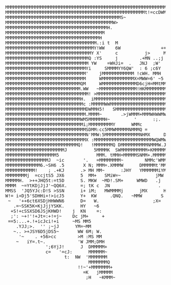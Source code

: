 <pre>MMMMMMMMMMMMMMMMMMMMMMMMMMMMMMMMMMMMMMMMMMMMMMMMMMMMMMMMMMMMMMMMMMMMMMMMMMMMMMMMMMMMMMMMMMMMMMMMMMMMMMMMMMMMMMMMMMMMMMMMMMMMMMMMMMMMMMMMMMMMMMMMMMMMMM
MMMMMMMMMMMMMMMMMMMMMMMMMMMMMMMMMMMMMMMMMMMMMMMMMMMMt!=ccDWMMMMMMMMMMMMMMMMMMMMMMMMMMMMMMMMMMMMMMMMMMMMMMMMMMMMMMMMMMMMMMMMMMMMMMMMMMMMMMMMMMMMMMMMMMM
MMMMMMMMMMMMMMMMMMMMMMMMMMMMMMMMMMMMMMMMMMMS~                   jMjMMMMMMMMMMMMMMMMMMMMMMMMMMMMMMMMMMMMMMMMMMMMMMMMMMMMMMMMMMMMMMMMMMMMMMMMMMMMMMMMMMM
MMMMMMMMMMMMMMMMMMMMMMMMMMMMMMMMMMMMMMMMW>                          6NMMMMMMMMMMMMMMMMMMMMMMMMMMMMMMMMMMMMMMMMMMMMMMMMMMMMMMMMMMMMMMMMMMMMMMMMMMMMMMMM
MMMMMMMMMMMMMMMMMMMMMMMMMMMMMMMMMMMMMMH.                                 :>HMMMMMMMMMMMMMMMMMMMMMMMMMMMMMMMMMMMMMMMMMMMMMMMMMMMMMMMMMMMMMMMMMMMMMMMMMM
MMMMMMMMMMMMMMMMMMMMMMMMMMMMMMMMMMMMM                                .~ iHMMMMMMMMMMMMMMMMMMMMMMMMMMMMMMMMMMMMMMMMMMMMMMMMMMMMMMMMMMMMMMMMMMMMMMMMMMMM
MMMMMMMMMMMMMMMMMMMMMMMMMMMMMMMMMMMH                                   WMN~WMMMMMMMMMMMMMMMMMMMMMMMMMMMMMMMMMMMMMMMMMMMMMMMMMMMMMMMMMMMMMMMMMMMMMMMMMM
MMMMMMMMMMMMMMMMMMMMMMMMMMMMMMMMMM.:i t  M                            ;  5JNMMMMMMMMMMMMMMMMMMMMMMMMMMMMMMMMMMMMMMMMMMMMMMMMMMMMMMMMMMMMMMMMMMMMMMMMMM
MMMMMMMMMMMMMMMMMMMMMMMMMMMMMMMMMY!WW    6W               +=         ~WcM~H.=HMMMMMMMMMMMMMMMMMMMMMMMMMMMMMMMMMMMMMMMMMMMMMMMMMMMMMMMMMMMMMMMMMMMMMMMM
MMMMMMMMMMMMMMMMMMMMMMMMMMMMMMMMY X'     c          j>     MMM         KJM'M YMMMMMMMMMMMMMMMMMMMMMMMMMMMMMMMMMMMMMMMMMMMMMMMMMMMMMMMMMMMMMMMMMMMMMMMM
MMMMMMMMMMMMMMMMMMMMMMMMMMMMMMMQ :YS     j        .+MN ..;j ~.      '.YDHMMMj MMMMMMMMMMMMMMMMMMMMMMMMMMMMMMMMMMMMMMMMMMMMMMMMMMMMMMMMMMMMMMMMMMMMMMMM
MMMMMMMMMMMMMMMMMMMMMMMMMMMMMMM YW    =WHJi=  .   JNJ  ;W'           cjcQNM;N.MMMMMMMMMMMMMMMMMMMMMMMMMMMMMMMMMMMMMMMMMMMMMMMMMMMMMMMMMMMMMMMMMMMMMMMM
MMMMMMMMMMMMMMMMMMMMMMMMMMMMMMYi     SMMMMYY6QW'  : 6 ;c6Y             M' M;J =MMMMMMMMMMMMMMMMMMMMMMMMMMMMMMMMMMMMMMMMMMMMMMMMMMMMMMMMMMMMMMMMMMMMMMM
MMMMMMMMMMMMMMMMMMMMMMMMMMMMMM'    jMMMMMMMMMMMM !cWH. MMH             cH+6=  DMMMMMMMMMMMMMMMMMMMMMMMMMMMMMMMMMMMMMMMMMMMMMMMMMMMMMMMMMMMMMMMMMMMMMMM
MMMMMMMMMMMMMMMMMMMMMMMMMMMMMM     WMMMMMMMMMMMMX=MWW=6' ~5 WjS    ;D  >t! '  MMMMMMMMMMMMMMMMMMMMMMMMMMMMMMMMMMMMMMMMMMMMMMMMMMMMMMMMMMMMMMMMMMMMMMMM
MMMMMMMMMMMMMMMMMMMMMMMMMMMMQM     WMMMMMMMMMMMMMD6cjH=MMtMMMM> 5WjMM   .~.   WMMMMMMMMMMMMMMMMMMMMMMMMMMMMMMMMMMMMMMMMMMMMMMMMMMMMMMMMMMMMMMMMMMMMMMM
MMMMMMMMMMMMMMMMMMMMMMMMMMMM.WW   ~MMMMMMMMMMMMMM!HKMMMMMMMMMMMMMMMMM~ ..     MMMMMMMMMMMMMMMMMMMMMMMMMMMMMMMMMMMMMMMMMMMMMMMMMMMMMMMMMMMMMMMMMMMMMMMM
MMMMMMMMMMMMMMMMMMMMMMMMMMMMMMM! >MMMMMMMMMMMMMMMMMMMMMMMMMMMMMMMMMMM=       MMMMMMMMMMMMMMMMMMMMMMMMMMMMMMMMMMMMMMMMMMMMMMMMMMMMMMMMMMMMMMMMMMMMMMMMM
MMMMMMMMMMMMMMMMMMMMMMMMMMMMH.  iMMMMMMMMMMMMMMMMMMMMMMMMMMMMMMMMMMMM.      HMMMMMMMMMMMMMMMMMMMMMMMMMMMMMMMMMMMMMMMMMMMMMMMMMMMMMMMMMMMMMMMMMMMMMMMMM
MMMMMMMMMMMMMMMMMMMMMMMMMMMMMc :MMMMMWWMMMMMMMMMMMMMMMMMMMMMMMMMMMMMJ      JMMMMMMMMMMMMMMMMMMMMMMMMMMMMMMMMMMMMMMMMMMMMMMMMMMMMMMMMMMMMMMMMMMMMMMMMMM
MMMMMMMMMMMMMMMMMMMMMMMMMMMMMMDWMMH5!   SMMMMMMMMMMMMMMMMMMMMMMMMMMMM~    DWWWMMMMMMMMMMMMMMMMMMMMMMMMMMMMMMMMMMMMMMMMMMMMMMMMMMMMMMMMMMMMMMMMMMMMMMMM
MMMMMMMMMMMMMMMMMMMMMMMMMMMMMM.MMMM~       .>jWMMM+MMMWHWWMWJDMMMMMMMN  ;W>  MMMMMMMMMMMMMMMMMMMMMMMMMMMMMMMMMMMMMMMMMMMMMMMMMMMMMMMMMMMMMMMMMMMMMMMMM
MMMMMMMMMMMMMMMMMMMMMMMMMMMMWM5MMMMMMH~         '      :;.    >NDMMMMN S   .MMMMMMMMMMMMMMMMMMMMMMMMMMMMMMMMMMMMMMMMMMMMMMMMMMMMMMMMMMMMMMMMMMMMMMMMMM
MMMMMMMMMMMMMMMMMMMMMMMMMMMMMi;MMMMMMMMMY      WMMc               YMMW 5  .MMMMMMMMMMMMMMMMMMMMMMMMMMMMMMMMMMMMMMMMS6WMMMMMMMMMMMMMMMMMMMMMMMMMMMMMMMM
MMMMMMMMMMMMMMMMMMMMMMMMMMMMMMSDMM:cc5MMWMMMMMNMMMQ =         >. iMMMN 6 KJWMMMMMMMMMMMMMMMMMMMMMMMMMMMMMMMMMMMMMMMMMMMMjMMMMMMMMMMMMMMMMMMMMMMMMMMMMM
MMMMMMMMMMMMMMMMMMMMMMMMMMMMMMN'MMW:5MMMMMMMMMMMMMNHMX     DMMMMMMMH=':KMDMMMMMMMMMMMMMMMMMMMMMMMMMMMMMMMMMMMMYKMMQD'iMMMW+MMMMMMMMMMMMMMMMMMMMMMMMMMM
MMMMMMMMMMMMMMMMMMMMMMMMMMMMMMX :MMMMMMMMMMMMMMMMMMMMMMWQWMWMMMMMMMM' .JMMMMMMMMMMMMMMMMMMMMMMMMMMMMMMMMMMNSj:SMMMMX HQDMMMcYMMMMMMMMMMMMMMMMMMMMMMMMM
MMMMMMMMMMMMMMMMMMMMMMMMMMMQ!   !MMMMMMMQ DMMMMMMMMMMNMMMW.JKKKKDMM. .5MK  SYMMMMMMMMMMMMMMMMS  jWMMK=MMMMMMMMMMMMc  SMMWMW!  MMMMMMMMMMMMMMMMMMMMMMMM
MMMMMMMMMMMMMMMMMMMMMMJ          5MMMMK  SWMMMMMMMMMM+KMMMMMWWMMMH    ~MK        cMMMMMMMMMK  H5j'.  Mj    WMMMY     ;MQ     'WMMMMMMMMMMMMMMMMMMMMMMM
MMMMMMMMMMMMMMMMMMM5              MMM. tMMH=MMMMMSNMM+.MMMMMMMMi    .6MM:           .tMD;Kc  MMM     cMM jQ                  .MMMMMMMMMMMMMMMMMMMMMMMM
MMMMMMMMMMMMMMMMJ  ~ic       '.   =MMMMMMMM~        NMMc'WMMM                                        .WM:MMMt          H~     MMMMMMMMMMMMMMMMMMMMMMMM
MMMMMMMMMMMMM6.~SH6 .5       X N; MMM=.XMMMW      DMMMMMt'MMH                                         S6 YMMMN       M+       MMMMMMMMMMMMMMMMMMMMMMMM
MMMMMMMMMMM!    ; .+KJ      .> MH MM~      :JHY   YMMMMMMiYM;                              =j            !MMMM    :MD      YMMMMMMMMMMMMMMMMMMMMMMMMMM
MMMMMMMMj  =ccjtS5 JX6      5  MM+   SMiW=~             jMW                               ;S    5W       MMMMMMjtM=    .NWKMMMMMMMMMMMMMMMMMMMMMMMMMMM
MMMMMH.  >++JHQ5t:=t5D      S. MKW  ~MD!.SM+     WMWD   .j                                    !MMWMW.      :MMMMQKMMMMMMMMMMMMMMMMMMMMMMMMMMMMMMMMMMMM
MMMM  ~=YtKDjJjJ'~QQ6X.     =; tK c  JN                  .  D                                    :          6MMMMMMMMMMMMMMMMMMMMMMMMMMXMMMMMMMMMMMMMM
MMSS  'JQ5YJc:D!S >SSN      i+ iM;   MWMMMMj      jMX      H                                                 DMMMMMMMMMMMMMMMMMMMMMMW!SMMMMMMMMMMMMMMM
W!= i+Dj5'SDHHi+!>icJ5      Y+  KW     .QNQ.   ~MMW       S                                           ;       :WMMMWQMMMMMMMMMHMMMMMMMMMMMMMMY  !MMMMM
 ~   '++6ct6XSDjHHWWN6      D=   W.                    ;X=              ~                         QW  MN  !MWM: .        '+>.'MMMMMMMMMM.MMMMM~   .MMM
   .=~SSK5K=KjJjjYSKK.      HY   ~6                                      .                           ~MMMMMMMMMMMMMMMHSt      KMMMMMMMW~MMHMM       >M
  +S!+cSSXSD6JSjKHWD!    j  KN    =:                                       J                          JMMMMMMMMMMMMMMMMM'    'MMMMMQjMW MM          'M
  ;': ~+!'!+Jt=:+!=j~    Dc jM+     +                                       D                           SMMMMMMMMMMMMMMW      >MMMS.    6D          >M
 ==5:...+.!+icJci!+i     ~MS MM5                                           D.6~                           WMMMMMMMMMMMM=               .WM          HM
    .YJJ;>.  '' ;~jJ      YM=~MM                                            N:'N                           ;MMMMMMMMMMt                            SMM
   ~.. >+JSY6D5jDS5~       WW 6M; W.                                         W;>S                           XMMMMMMMMM.                          .iWMM
     '~    . +56>cc        >M :MS MM                                      H ;X 5                             MMMMMMMMM~                            WMM
    ~   iY=.t~.            'W JMM;DMH                                      SWt                               SMMMMMMMM'                            WMM
               ';6YjJ!      J  DMMMMM+                                       ;t6=                                 SMMM                             5MM
               c=   '=cJ:      MMMMMM~                                         t.NM                                  ~                             :MM
                      t:  NW  'MMMMMMM                                          >NM                                                                JMM
                               MMMMMMMQ                                         QWM   .Y.                                                          MMM
                           !!~'+MMMMMMM+                                         HM      'Mc                                                      .MMM
                             =K   jMMMMM                                        ~QW        D                                                      YMMM
                              ;H   ~KMMM~                                        :M                                                               MMMM
</pre>

